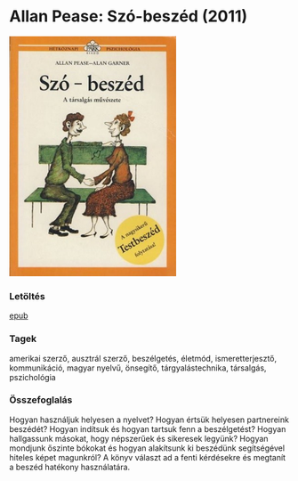 # <a name="id_3">Allan Pease: Szó-beszéd (2011)</a>
<img src="https://github.com/BercziSandor/calibre_lib/raw/main/Allan%20Pease/Szo-beszed%20%283%29/cover.jpg" alt="cover" width="300"/>

### Letöltés
[epub](https://github.com/BercziSandor/calibre_lib/raw/main/Allan%20Pease/Szo-beszed%20%283%29/Szo-beszed%20-%20Allan%20Pease.epub)

### Tagek
amerikai szerző, ausztrál szerző, beszélgetés, életmód, ismeretterjesztő, kommunikáció, magyar nyelvű, önsegítő, tárgyalástechnika, társalgás, pszichológia

### Összefoglalás
<div>
<p>Hogyan használjuk helyesen a nyelvet? Hogyan értsük helyesen partnereink beszédét? Hogyan indítsuk és hogyan tartsuk fenn a beszélgetést? Hogyan hallgassunk másokat, hogy népszerűek és sikeresek legyünk? Hogyan mondjunk őszinte bókokat és hogyan alakítsunk ki beszédünk segítségével hiteles képet magunkról? A könyv­ választ ad a fenti kérdésekre és megtanít a beszéd hatékony használatára.</p></div>


